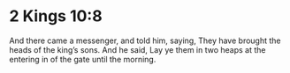 # 2 Kings 10:8

And there came a messenger, and told him, saying, They have brought the heads of the king’s sons. And he said, Lay ye them in two heaps at the entering in of the gate until the morning.